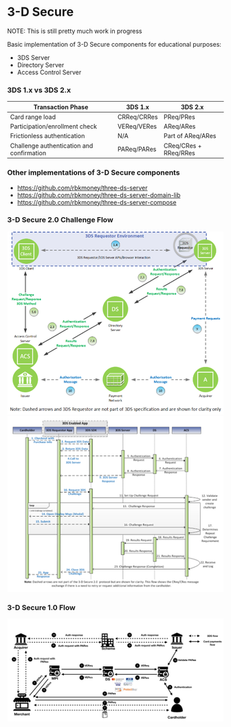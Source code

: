 # 3-D Secure

NOTE: This is still pretty much work in progress

Basic implementation of 3-D Secure components for educational purposes:

* 3DS Server
* Directory Server
* Access Control Server

### 3DS 1.x vs 3DS 2.x

|Transaction Phase                        |3DS 1.x    |3DS 2.x              |
|-----------------------------------------|-----------|---------------------|
|Card range load                          |CRReq/CRRes|PReq/PRes            |
|Participation/enrollment check           |VEReq/VERes|AReq/ARes            |
|Frictionless authentication              |N/A        |Part of AReq/ARes    |
|Challenge authentication and confirmation|PAReq/PARes|CReq/CRes + RReq/RRes|

### Other implementations of 3-D Secure components

* https://github.com/rbkmoney/three-ds-server
* https://github.com/rbkmoney/three-ds-server-domain-lib
* https://github.com/rbkmoney/three-ds-server-compose


### 3-D Secure 2.0 Challenge Flow

<img src="images/3ds20-challenge.png">
<img src="images/3ds20-challenge-sequence-diagram.png">

### 3-D Secure 1.0 Flow

<img src="images/3ds10-flow.png">